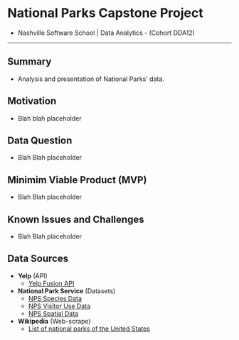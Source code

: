 # National Parks Capstone Project
- Nashville Software School | Data Analytics - (Cohort DDA12)
---

## Summary
- Analysis and presentation of National Parks' data.

## Motivation
- Blah blah placeholder

## Data Question
- Blah Blah placeholder

## Minimim Viable Product (MVP)
- Blah Blah placeholder

## Known Issues and Challenges
- Blah Blah placeholder

## Data Sources
- **Yelp** (API)
    - [Yelp Fusion API](https://docs.developer.yelp.com/docs/fusion-intro)
- **National Park Service** (Datasets)
    - [NPS Species Data](https://irma.nps.gov/NPSpecies/)
    - [NPS Visitor Use Data](https://irma.nps.gov/Stats/)
    - [NPS Spatial Data](https://public-nps.opendata.arcgis.com/datasets/nps-boundary-1/explore?filters=eyJVTklUX1RZUEUiOlsiTmF0aW9uYWwgUGFyayJdfQ%3D%3D&location=38.968895%2C-99.349395%2C5.89)
- **Wikipedia** (Web-scrape)
    - [List of national parks of the United States](https://en.wikipedia.org/wiki/List_of_national_parks_of_the_United_States)
